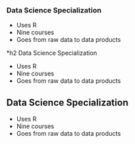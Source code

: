 ### Data Science Specialization 

* Uses R 
* Nine courses 
* Goes from raw data to data products


*h2 Data Science Specialization 

* Uses R 
* Nine courses 
* Goes from raw data to data products


## Data Science Specialization 

* Uses R 
* Nine courses 
* Goes from raw data to data products
